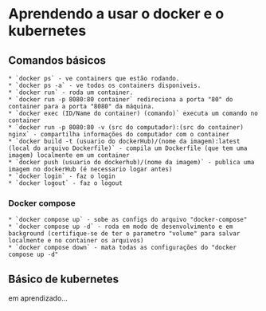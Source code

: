 # Aprendendo a usar o docker e o kubernetes

## Comandos básicos
    * `docker ps` - ve containers que estão rodando.
    * `docker ps -a` - ve todos os containers disponiveis.
    * `docker run` - roda um container.
    * `docker run -p 8080:80 container` redireciona a porta "80" do container para a porta "8080" da máquina.
    * `docker exec (ID/Name do container) (comando)` executa um comando no container
    * `docker run -p 8080:80 -v (src do computador):(src do container) nginx` - compartilha informações do computador com o container
    * `docker build -t (usuario do dockerHub)/(nome da imagem):latest (local do arquivo Dockerfile)` - compila um Dockerfile (que tem uma imagem) localmente em um container
    * `docker push (usuario do dockerhub)/(nome da imagem)` - publica uma imagem no dockerHub (é necessario logar antes)
    * `docker login` - faz o login
    * `docker logout` - faz o logout

### Docker compose
    * `docker compose up` - sobe as configs do arquivo "docker-compose"
    * `docker compose up -d` - roda em modo de desenvolvimento e em background (certifique-se de ter o parametro "volume" para salvar localmente e no container os arquivos)
    * `docker compose down` - mata todas as configurações do "docker compose up -d"


## Básico de kubernetes
em aprendizado...